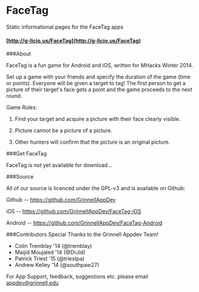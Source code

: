 FaceTag
=======

Static informational pages for the FaceTag apps

#### [http://g-licio.us/FaceTag](http://g-licio.us/FaceTag)

###About

FaceTag is a fun game for Android and iOS, written for MHacks Winter 2014.

Set up a game with your friends and specify the duration of the game (time or points). Everyone will be given a target to tag! The first person to get a picture of their target's face gets a point and the game proceeds to the next round. 

Game Rules: 

1. Find your target and acquire a picture with their face clearly visible. 

2. Picture cannot be a picture of a picture. 
 
3. Other hunters will confirm that the picture is an original picture.

###Get FaceTag

FaceTag is not yet available for download...

###Source

All of our source is licenced under the GPL-v3 and is available on Github:

Github -- https://github.com/GrinnellAppDev

iOS -- https://github.com/GrinnellAppDev/FaceTag-iOS

Android -- https://github.com/GrinnellAppDev/FaceTag-Android

###Contributors
Special Thanks to the Grinnell Appdev Team!
* Colin Tremblay '14 (@tremblay)
* Maijid Moujaled '14 (@DrJid)
* Patrick Triest '15 (@triestpa)
* Andrew Kelley '14 (@southpaw27)

For App Support, feedback, suggestions etc. please email appdev@grinnell.edu
